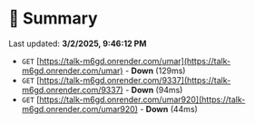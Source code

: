 # 📖 Summary
Last updated: **3/2/2025, 9:46:12 PM**

- `GET` [https://talk-m6gd.onrender.com/umar](https://talk-m6gd.onrender.com/umar) - **Down** (129ms)
- `GET` [https://talk-m6gd.onrender.com/9337](https://talk-m6gd.onrender.com/9337) - **Down** (94ms)
- `GET` [https://talk-m6gd.onrender.com/umar920](https://talk-m6gd.onrender.com/umar920) - **Down** (44ms)
